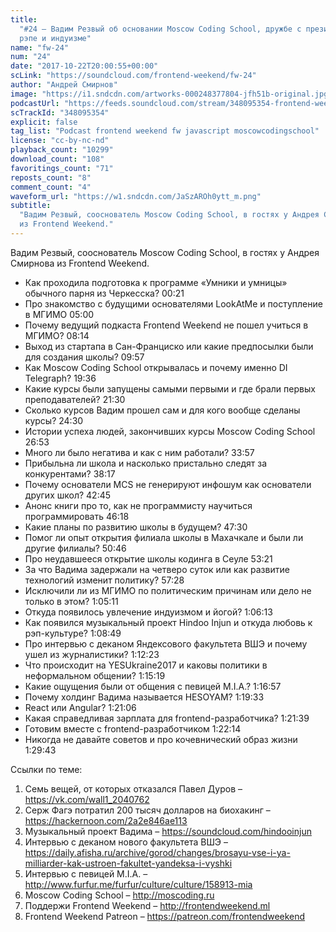 ```yaml
---
title:
  "#24 – Вадим Резвый об основании Moscow Coding School, дружбе с президентами,
  рэпе и индуизме"
name: "fw-24"
num: "24"
date: "2017-10-22T20:00:55+00:00"
scLink: "https://soundcloud.com/frontend-weekend/fw-24"
author: "Андрей Смирнов"
image: "https://i1.sndcdn.com/artworks-000248377804-jfh51b-original.jpg"
podcastUrl: "https://feeds.soundcloud.com/stream/348095354-frontend-weekend-fw-24.m4a"
scTrackId: "348095354"
explicit: false
tag_list: "Podcast frontend weekend fw javascript moscowcodingschool"
license: "cc-by-nc-nd"
playback_count: "10299"
download_count: "108"
favoritings_count: "71"
reposts_count: "8"
comment_count: "4"
waveform_url: "https://w1.sndcdn.com/JaSzAROh0ytt_m.png"
subtitle:
  "Вадим Резвый, сооснователь Moscow Coding School, в гостях у Андрея Смирнова
  из Frontend Weekend."
---
```


Вадим Резвый, сооснователь Moscow Coding School, в гостях у Андрея Смирнова из
Frontend Weekend.

- Как проходила подготовка к программе «Умники и умницы» обычного парня из
  Черкесска? <timecode sec="21">00:21</timecode>
- Про знакомство с будущими основателями LookAtMe и поступление в МГИМО
  <timecode sec="300">05:00</timecode>
- Почему ведущий подкаста Frontend Weekend не пошел учиться в МГИМО?
  <timecode sec="494">08:14</timecode>
- Выход из стартапа в Сан-Франциско или какие предпосылки были для создания
  школы? <timecode sec="597">09:57</timecode>
- Как Moscow Coding School открывалась и почему именно DI Telegraph?
  <timecode sec="1176">19:36</timecode>
- Какие курсы были запущены самыми первыми и где брали первых преподавателей?
  <timecode sec="1290">21:30</timecode>
- Сколько курсов Вадим прошел сам и для кого вообще сделаны курсы?
  <timecode sec="1470">24:30</timecode>
- Истории успеха людей, закончивших курсы Moscow Coding School
  <timecode sec="1613">26:53</timecode>
- Много ли было негатива и как с ним работали?
  <timecode sec="2037">33:57</timecode>
- Прибыльна ли школа и насколько пристально следят за конкурентами?
  <timecode sec="2297">38:17</timecode>
- Почему основатели MCS не генерируют инфошум как основатели других школ?
  <timecode sec="2565">42:45</timecode>
- Анонс книги про то, как не программисту научиться программировать
  <timecode sec="2778">46:18</timecode>
- Какие планы по развитию школы в будущем? <timecode sec="2850">47:30</timecode>
- Помог ли опыт открытия филиала школы в Махачкале и были ли другие филиалы?
  <timecode sec="3046">50:46</timecode>
- Про неудавшееся открытие школы кодинга в Сеуле
  <timecode sec="3201">53:21</timecode>
- За что Вадима задержали на четверо суток или как развитие технологий изменит
  политику? <timecode sec="3448">57:28</timecode>
- Исключили ли из МГИМО по политическим причинам или дело не только в этом?
  <timecode sec="3911">1:05:11</timecode>
- Откуда появилось увлечение индуизмом и йогой?
  <timecode sec="3973">1:06:13</timecode>
- Как появился музыкальный проект Hindoo Injun и откуда любовь к рэп-культуре?
  <timecode sec="4129">1:08:49</timecode>
- Про интервью с деканом Яндексового факультета ВШЭ и почему ушел из
  журналистики? <timecode sec="4343">1:12:23</timecode>
- Что происходит на YESUkraine2017 и каковы политики в неформальном общении?
  <timecode sec="4519">1:15:19</timecode>
- Какие ощущения были от общения с певицей M.I.A.?
  <timecode sec="4617">1:16:57</timecode>
- Почему холдинг Вадима называется HESOYAM?
  <timecode sec="4773">1:19:33</timecode>
- React или Angular? <timecode sec="4866">1:21:06</timecode>
- Какая справедливая зарплата для frontend-разработчика?
  <timecode sec="4899">1:21:39</timecode>
- Готовим вместе с frontend-разработчиком
  <timecode sec="4934">1:22:14</timecode>
- Никогда не давайте советов и про кочевнический образ жизни
  <timecode sec="5383">1:29:43</timecode>

Ссылки по теме:

1. Семь вещей, от которых отказался Павел Дуров – <https://vk.com/wall1_2040762>
2. Серж Фагэ потратил 200 тысяч долларов на биохакинг –
   <https://hackernoon.com/2a2e846ae113>
3. Музыкальный проект Вадима – <https://soundcloud.com/hindooinjun>
4. Интервью с деканом нового факультета ВШЭ –
   <https://daily.afisha.ru/archive/gorod/changes/brosayu-vse-i-ya-milliarder-kak-ustroen-fakultet-yandeksa-i-vyshki>
5. Интервью с певицей M.I.A. –
   <http://www.furfur.me/furfur/culture/culture/158913-mia>
6. Moscow Coding School – <http://moscoding.ru>
7. Поддержи Frontend Weekend – <http://frontendweekend.ml>
8. Frontend Weekend Patreon – <https://patreon.com/frontendweekend>
